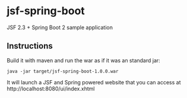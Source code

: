 # jsf-spring-boot
JSF 2.3 + Spring Boot 2 sample application

## Instructions
Build it with maven and run the war as if it was an standard jar:

`java -jar target/jsf-spring-boot-1.0.0.war`

It will launch a JSF and Spring powered website that you can access at http://localhost:8080/ui/index.xhtml

